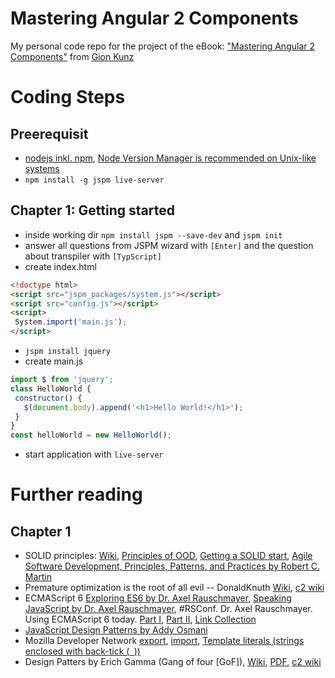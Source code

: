 # Mastering Angular 2 Components
My personal code repo for the project of the eBook: ["Mastering Angular 2 Components"](https://www.packtpub.com/web-development/mastering-angular-2-components) from [Gion Kunz](https://github.com/gionkunz)

# Coding Steps

## Preerequisit
 - [nodejs inkl. npm](https://nodejs.org), [Node Version Manager is recommended on Unix-like systems](https://github.com/creationix/nvm)
 - `npm install -g jspm live-server`
 
## Chapter 1: Getting started
 - inside working dir `npm install jspm --save-dev` and `jspm init`
 - answer all questions from JSPM wizard with `[Enter]` and the question about transpiler with `[TypScript]`
 - create index.html
```html
<!doctype html>
<script src="jspm_packages/system.js"></script>
<script src="config.js"></script>
<script>
 System.import('main.js');
</script>
```
 - `jspm install jquery`
 - create main.js
```javascript
import $ from 'jquery';
class HelloWorld {
 constructor() {
   $(document.body).append('<h1>Hello World!</h1>');
 }
}
const helloWorld = new HelloWorld();
```
 - start application with `live-server`

# Further reading
## Chapter 1
 * SOLID principles: [Wiki](https://en.wikipedia.org/wiki/SOLID_(object-oriented_design)), [Principles of OOD](http://butunclebob.com/ArticleS.UncleBob.PrinciplesOfOod), [Getting a SOLID start](https://sites.google.com/site/unclebobconsultingllc/getting-a-solid-start), [Agile Software Development, Principles, Patterns, and Practices by Robert C. Martin](http://www.amazon.com/Software-Development-Principles-Patterns-Practices/dp/0135974445/)
 * Premature optimization is the root of all evil -- DonaldKnuth [Wiki](https://en.wikipedia.org/wiki/Program_optimization#When_to_optimize), [c2 wiki](http://c2.com/cgi/wiki?PrematureOptimization)
 * ECMAScript 6 [Exploring ES6 by Dr. Axel Rauschmayer](http://exploringjs.com/), [Speaking JavaScript by Dr. Axel Rauschmayer](http://speakingjs.com/), #RSConf. Dr. Axel Rauschmayer. Using ECMAScript 6 today. [Part I](https://youtu.be/Fg3bEZIcnUw), [Part II](https://youtu.be/Vhhq1WpzsnM), [Link Collection](http://java.ociweb.com/mark/programming/JavaScript/ES6.html)
 * [JavaScript Design Patterns by Addy Osmani](https://addyosmani.com/resources/essentialjsdesignpatterns/book/)
 * Mozilla Developer Network [export](https://developer.mozilla.org/en-US/docs/Web/JavaScript/Reference/Statements/export), [import](https://developer.mozilla.org/en-US/docs/Web/JavaScript/Reference/Statements/import), [Template literals (strings enclosed with back-tick (``` ```))](https://developer.mozilla.org/en-US/docs/Web/JavaScript/Reference/Template_literals)
 * Design Patters by Erich Gamma (Gang of four [GoF]), [Wiki](https://en.wikipedia.org/wiki/Design_Patterns), [PDF](http://www.uml.org.cn/c++/pdf/DesignPatterns.pdf), [c2 wiki](http://c2.com/cgi/wiki?GangOfFour)
